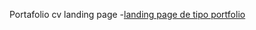 Portafolio cv landing page -[landing page de tipo portfolio](https://Agustinadev.github.io/portafolio-guguita/portfolio-landing-pages)
